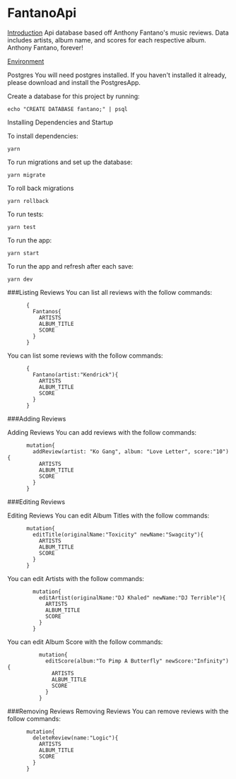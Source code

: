 # FantanoApi

[Introduction](#introduction)
Api database based off Anthony Fantano's music reviews. Data includes artists, album name, and scores for each respective album. Anthony Fantano, forever!

[Environment](#Environment)


Postgres
You will need postgres installed. If you haven't installed it already, please download and install the PostgresApp.

Create a database for this project by running:

    echo "CREATE DATABASE fantano;" | psql

Installing Dependencies and Startup

To install dependencies:

    yarn

To run migrations and set up the database:

    yarn migrate

To roll back migrations

    yarn rollback

To run tests:

    yarn test

To run the app:

    yarn start
    
To run the app and refresh after each save:

    yarn dev
    
###Listing Reviews
You can list all reviews with the follow commands:

          {
            Fantanos{
              ARTISTS
              ALBUM_TITLE
              SCORE
            }
          }
        
You can list some reviews with the follow commands:

          {
            Fantano(artist:"Kendrick"){
              ARTISTS
              ALBUM_TITLE
              SCORE
            }
          }

###Adding Reviews

Adding Reviews
You can add reviews with the follow commands:

          mutation{
            addReview(artist: "Ko Gang", album: "Love Letter", score:"10"){
              ARTISTS
              ALBUM_TITLE
              SCORE
            }
          }
        
###Editing Reviews

Editing Reviews
You can edit Album Titles with the follow commands:

          mutation{
            editTitle(originalName:"Toxicity" newName:"Swagcity"){
              ARTISTS
              ALBUM_TITLE
              SCORE
            }
          }
        
You can edit Artists with the follow commands:

            mutation{
              editArtist(originalName:"DJ Khaled" newName:"DJ Terrible"){
                ARTISTS
                ALBUM_TITLE
                SCORE
              }
            }
          
You can edit Album Score with the follow commands:

              mutation{
                editScore(album:"To Pimp A Butterfly" newScore:"Infinity"){
                  ARTISTS
                  ALBUM_TITLE
                  SCORE
                }
              }
              
###Removing Reviews
Removing Reviews
You can remove reviews with the follow commands:

          mutation{
            deleteReview(name:"Logic"){
              ARTISTS
              ALBUM_TITLE
              SCORE
            }
          }
